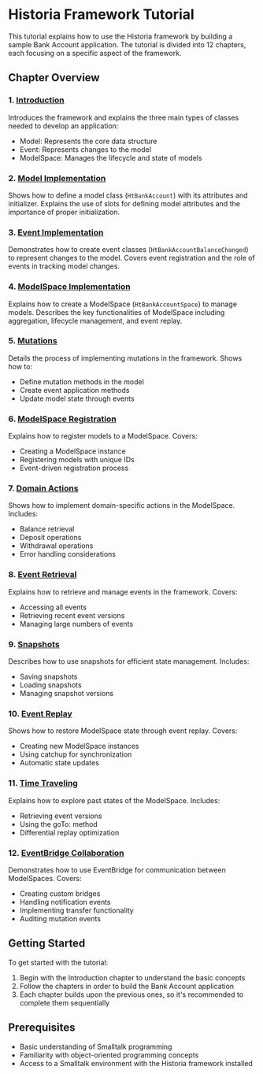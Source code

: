 # Historia Framework Tutorial

This tutorial explains how to use the Historia framework by building a sample Bank Account application. The tutorial is divided into 12 chapters, each focusing on a specific aspect of the framework.

## Chapter Overview

### 1. [Introduction](01_introduction.md)

Introduces the framework and explains the three main types of classes needed to develop an application:

- Model: Represents the core data structure
- Event: Represents changes to the model
- ModelSpace: Manages the lifecycle and state of models

### 2. [Model Implementation](02_model_implementation.md)

Shows how to define a model class (`HtBankAccount`) with its attributes and initializer. Explains the use of slots for defining model attributes and the importance of proper initialization.

### 3. [Event Implementation](03_event_implementation.md)

Demonstrates how to create event classes (`HtBankAccountBalanceChanged`) to represent changes to the model. Covers event registration and the role of events in tracking model changes.

### 4. [ModelSpace Implementation](04_modelspace_implementation.md)

Explains how to create a ModelSpace (`HtBankAccountSpace`) to manage models. Describes the key functionalities of ModelSpace including aggregation, lifecycle management, and event replay.

### 5. [Mutations](05_mutations.md)

Details the process of implementing mutations in the framework. Shows how to:

- Define mutation methods in the model
- Create event application methods
- Update model state through events

### 6. [ModelSpace Registration](06_modelspace_registration.md)

Explains how to register models to a ModelSpace. Covers:

- Creating a ModelSpace instance
- Registering models with unique IDs
- Event-driven registration process

### 7. [Domain Actions](07_domain_actions.md)

Shows how to implement domain-specific actions in the ModelSpace. Includes:

- Balance retrieval
- Deposit operations
- Withdrawal operations
- Error handling considerations

### 8. [Event Retrieval](08_event_retrieval.md)

Explains how to retrieve and manage events in the framework. Covers:

- Accessing all events
- Retrieving recent event versions
- Managing large numbers of events

### 9. [Snapshots](09_snapshots.md)

Describes how to use snapshots for efficient state management. Includes:

- Saving snapshots
- Loading snapshots
- Managing snapshot versions

### 10. [Event Replay](10_event_replay.md)

Shows how to restore ModelSpace state through event replay. Covers:

- Creating new ModelSpace instances
- Using catchup for synchronization
- Automatic state updates

### 11. [Time Traveling](11_time_traveling.md)

Explains how to explore past states of the ModelSpace. Includes:

- Retrieving event versions
- Using the goTo: method
- Differential replay optimization

### 12. [EventBridge Collaboration](12_eventbridge_collaboration.md)

Demonstrates how to use EventBridge for communication between ModelSpaces. Covers:

- Creating custom bridges
- Handling notification events
- Implementing transfer functionality
- Auditing mutation events

## Getting Started

To get started with the tutorial:

1. Begin with the Introduction chapter to understand the basic concepts
2. Follow the chapters in order to build the Bank Account application
3. Each chapter builds upon the previous ones, so it's recommended to complete them sequentially

## Prerequisites

- Basic understanding of Smalltalk programming
- Familiarity with object-oriented programming concepts
- Access to a Smalltalk environment with the Historia framework installed
